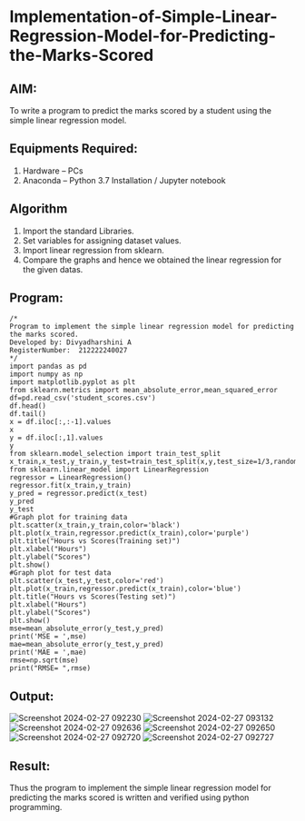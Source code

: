 # Implementation-of-Simple-Linear-Regression-Model-for-Predicting-the-Marks-Scored

## AIM:
To write a program to predict the marks scored by a student using the simple linear regression model.

## Equipments Required:
1. Hardware – PCs
2. Anaconda – Python 3.7 Installation / Jupyter notebook

## Algorithm
1. Import the standard Libraries. 
2. Set variables for assigning dataset values.
3. Import linear regression from sklearn. 
4. Compare the graphs and hence we obtained the linear regression for the given datas.

## Program:
```
/*
Program to implement the simple linear regression model for predicting the marks scored.
Developed by: Divyadharshini A
RegisterNumber:  212222240027
*/
import pandas as pd
import numpy as np
import matplotlib.pyplot as plt
from sklearn.metrics import mean_absolute_error,mean_squared_error
df=pd.read_csv('student_scores.csv')
df.head()
df.tail()
x = df.iloc[:,:-1].values
x
y = df.iloc[:,1].values
y
from sklearn.model_selection import train_test_split
x_train,x_test,y_train,y_test=train_test_split(x,y,test_size=1/3,random_state=0)
from sklearn.linear_model import LinearRegression
regressor = LinearRegression()
regressor.fit(x_train,y_train)
y_pred = regressor.predict(x_test)
y_pred
y_test
#Graph plot for training data
plt.scatter(x_train,y_train,color='black')
plt.plot(x_train,regressor.predict(x_train),color='purple')
plt.title("Hours vs Scores(Training set)")
plt.xlabel("Hours")
plt.ylabel("Scores")
plt.show()
#Graph plot for test data
plt.scatter(x_test,y_test,color='red')
plt.plot(x_train,regressor.predict(x_train),color='blue')
plt.title("Hours vs Scores(Testing set)")
plt.xlabel("Hours")
plt.ylabel("Scores")
plt.show()
mse=mean_absolute_error(y_test,y_pred)
print('MSE = ',mse)
mae=mean_absolute_error(y_test,y_pred)
print('MAE = ',mae)
rmse=np.sqrt(mse)
print("RMSE= ",rmse)
```

## Output:
![Screenshot 2024-02-27 092230](https://github.com/Senthamil1412/Implementation-of-Simple-Linear-Regression-Model-for-Predicting-the-Marks-Scored/assets/119120228/6bcaca0b-9cee-4dbf-9c78-674731a01645)
![Screenshot 2024-02-27 093132](https://github.com/Senthamil1412/Implementation-of-Simple-Linear-Regression-Model-for-Predicting-the-Marks-Scored/assets/119120228/bb792d3b-9636-47d7-9b7f-4432074573e4)
![Screenshot 2024-02-27 092636](https://github.com/Senthamil1412/Implementation-of-Simple-Linear-Regression-Model-for-Predicting-the-Marks-Scored/assets/119120228/514c4be3-3c77-4d0d-9d3f-7193b9257250)
![Screenshot 2024-02-27 092650](https://github.com/Senthamil1412/Implementation-of-Simple-Linear-Regression-Model-for-Predicting-the-Marks-Scored/assets/119120228/bf71a9ea-c5ba-4458-971b-72678dad9120)
![Screenshot 2024-02-27 092720](https://github.com/Senthamil1412/Implementation-of-Simple-Linear-Regression-Model-for-Predicting-the-Marks-Scored/assets/119120228/8803343f-51fa-4284-aace-cd8316b56d01)
![Screenshot 2024-02-27 092727](https://github.com/Senthamil1412/Implementation-of-Simple-Linear-Regression-Model-for-Predicting-the-Marks-Scored/assets/119120228/7136c9ea-516d-48f6-a118-4365191298e0)







## Result:
Thus the program to implement the simple linear regression model for predicting the marks scored is written and verified using python programming.
